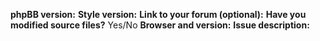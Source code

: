 **phpBB version:**
**Style version:**
**Link to your forum (optional):**
**Have you modified source files?** Yes/No
**Browser and version:**
**Issue description:**
